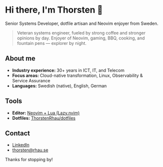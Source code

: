 # Hi there, I'm Thorsten 👋

Senior Systems Developer, dotfile artisan and Neovim enjoyer from Sweden.

> Veteran systems engineer, fueled by strong coffee and stronger opinions by day.
> Enjoyer of Neovim, gaming, BBQ, cooking, and fountain pens — explorer by night.

## About me
- **Industry experience:** 30+ years in ICT, IT, and Telecom
- **Focus areas:** Cloud-native transformation, Linux, Observability & Service Assurance
- **Languages:** Swedish (native), English, German

## Tools
- **Editor:** [Neovim + Lua (Lazy.nvim)](https://github.com/ThorstenRhau/neovim)
- **Dotfiles:** [ThorstenRhau/dotfiles](https://github.com/ThorstenRhau/dotfiles)

## Contact
- [LinkedIn](https://linkedin.com/in/thorstenrhau)
- [thorsten@rhau.se](mailto:thorsten@rhau.se)

Thanks for stopping by!

